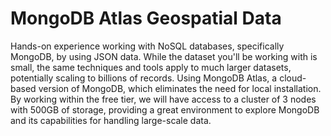 # MongoDB Atlas Geospatial Data

Hands-on experience working with NoSQL databases, specifically MongoDB, by using JSON data. While the dataset you'll be working with is small, the same techniques and tools apply to much larger datasets, potentially scaling to billions of records. Using MongoDB Atlas, a cloud-based version of MongoDB, which eliminates the need for local installation. By working within the free tier, we will have access to a cluster of 3 nodes with 500GB of storage, providing a great environment to explore MongoDB and its capabilities for handling large-scale data.



